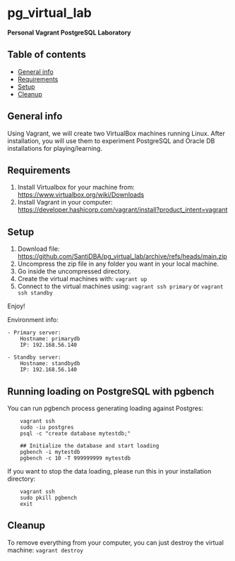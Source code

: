 # pg_virtual_lab
**Personal Vagrant PostgreSQL Laboratory**

## Table of contents
* [General info](#general-info)
* [Requirements](#requirements)
* [Setup](#setup)
* [Cleanup](#cleanup)

## General info
Using Vagrant, we will create two VirtualBox machines running Linux.
After installation, you will use them to experiment PostgreSQL and Oracle DB installations for playing/learning.


## Requirements

1. Install Virtualbox for your machine from: https://www.virtualbox.org/wiki/Downloads
2. Install Vagrant in your computer: https://developer.hashicorp.com/vagrant/install?product_intent=vagrant


## Setup

1. Download file: https://github.com/SantiDBA/pg_virtual_lab/archive/refs/heads/main.zip
2. Uncompress the zip file in any folder you want in your local machine.
3. Go inside the uncompressed directory.
4. Create the virtual machines with: `vagrant up`
5. Connect to the virtual machines using: `vagrant ssh primary` or `vagrant ssh standby`

Enjoy!

Environment info:

```
- Primary server:
    Hostname: primarydb
    IP: 192.168.56.140

- Standby server:
    Hostname: standbydb
    IP: 192.168.56.140
```


## Running loading on PostgreSQL with pgbench

You can run pgbench process generating loading against Postgres:

```
    vagrant ssh
    sudo -iu postgres
    psql -c "create database mytestdb;" 

    ## Initialize the database and start loading
    pgbench -i mytestdb 
    pgbench -c 10 -T 999999999 mytestdb
```

If you want to stop the data loading, please run this in your installation directory:

```
    vagrant ssh
    sudo pkill pgbench
    exit
```


## Cleanup

To remove everything from your computer, you can just destroy the virtual machine: `vagrant destroy`
